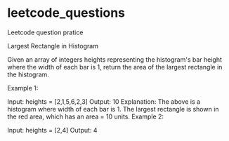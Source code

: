 # leetcode_questions
Leetcode question pratice 

Largest Rectangle in Histogram

Given an array of integers heights representing the histogram's bar height where the width of each bar is 1, return the area of the largest rectangle in the histogram.

 

Example 1:


Input: heights = [2,1,5,6,2,3]
Output: 10
Explanation: The above is a histogram where width of each bar is 1.
The largest rectangle is shown in the red area, which has an area = 10 units.
Example 2:


Input: heights = [2,4]
Output: 4